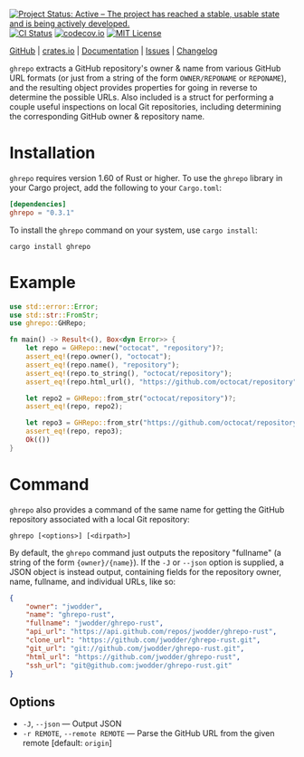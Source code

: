 [![Project Status: Active – The project has reached a stable, usable state and is being actively developed.](https://www.repostatus.org/badges/latest/active.svg)](https://www.repostatus.org/#active)
[![CI Status](https://github.com/jwodder/ghrepo-rust/actions/workflows/test.yml/badge.svg)](https://github.com/jwodder/ghrepo-rust/actions/workflows/test.yml)
[![codecov.io](https://codecov.io/gh/jwodder/ghrepo-rust/branch/master/graph/badge.svg)](https://codecov.io/gh/jwodder/ghrepo-rust)
[![MIT License](https://img.shields.io/github/license/jwodder/ghrepo-rust.svg)](https://opensource.org/licenses/MIT)

[GitHub](https://github.com/jwodder/ghrepo-rust) | [crates.io](https://crates.io/crates/ghrepo) | [Documentation](https://docs.rs/ghrepo) | [Issues](https://github.com/jwodder/ghrepo-rust/issues) | [Changelog](https://github.com/jwodder/ghrepo-rust/blob/master/CHANGELOG.md)

`ghrepo` extracts a GitHub repository's owner & name from various GitHub URL
formats (or just from a string of the form `OWNER/REPONAME` or `REPONAME`), and
the resulting object provides properties for going in reverse to determine the
possible URLs.  Also included is a struct for performing a couple useful
inspections on local Git repositories, including determining the corresponding
GitHub owner & repository name.

Installation
============

`ghrepo` requires version 1.60 of Rust or higher.  To use the `ghrepo` library
in your Cargo project, add the following to your `Cargo.toml`:

```toml
[dependencies]
ghrepo = "0.3.1"
```

To install the `ghrepo` command on your system, use `cargo install`:

    cargo install ghrepo


Example
=======

```rust
use std::error::Error;
use std::str::FromStr;
use ghrepo::GHRepo;

fn main() -> Result<(), Box<dyn Error>> {
    let repo = GHRepo::new("octocat", "repository")?;
    assert_eq!(repo.owner(), "octocat");
    assert_eq!(repo.name(), "repository");
    assert_eq!(repo.to_string(), "octocat/repository");
    assert_eq!(repo.html_url(), "https://github.com/octocat/repository");

    let repo2 = GHRepo::from_str("octocat/repository")?;
    assert_eq!(repo, repo2);

    let repo3 = GHRepo::from_str("https://github.com/octocat/repository")?;
    assert_eq!(repo, repo3);
    Ok(())
}
```

Command
=======

`ghrepo` also provides a command of the same name for getting the GitHub
repository associated with a local Git repository:

```text
ghrepo [<options>] [<dirpath>]
```

By default, the `ghrepo` command just outputs the repository "fullname" (a
string of the form `{owner}/{name}`).  If the `-J` or `--json` option is
supplied, a JSON object is instead output, containing fields for the repository
owner, name, fullname, and individual URLs, like so:

```json
{
    "owner": "jwodder",
    "name": "ghrepo-rust",
    "fullname": "jwodder/ghrepo-rust",
    "api_url": "https://api.github.com/repos/jwodder/ghrepo-rust",
    "clone_url": "https://github.com/jwodder/ghrepo-rust.git",
    "git_url": "git://github.com/jwodder/ghrepo-rust.git",
    "html_url": "https://github.com/jwodder/ghrepo-rust",
    "ssh_url": "git@github.com:jwodder/ghrepo-rust.git"
}
```

Options
-------

- `-J`, `--json` — Output JSON
- `-r REMOTE`, `--remote REMOTE` — Parse the GitHub URL from the given remote
  [default: `origin`]
